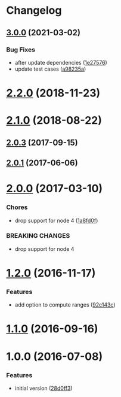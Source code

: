 # Changelog

## [3.0.0](https://github.com/cheminfo/nmr-metadata/compare/v2.4.0...v3.0.0) (2021-03-02)


### Bug Fixes

* after update dependencies ([1e27576](https://github.com/cheminfo/nmr-metadata/commit/1e27576726077533976add748bc356960171297b))
* update test cases ([a98235a](https://github.com/cheminfo/nmr-metadata/commit/a98235a6671cdcf4004c5e9040262341678e110b))

# [2.2.0](https://github.com/cheminfo/nmr-metadata/compare/v2.1.1...v2.2.0) (2018-11-23)



<a name="2.1.0"></a>
# [2.1.0](https://github.com/cheminfo/nmr-metadata/compare/v2.0.3...v2.1.0) (2018-08-22)



<a name="2.0.3"></a>
## [2.0.3](https://github.com/cheminfo/nmr-metadata/compare/v2.0.2...v2.0.3) (2017-09-15)



<a name="2.0.1"></a>
## [2.0.1](https://github.com/cheminfo/nmr-metadata/compare/v2.0.0...v2.0.1) (2017-06-06)



<a name="2.0.0"></a>
# [2.0.0](https://github.com/cheminfo/nmr-metadata/compare/v1.2.0...v2.0.0) (2017-03-10)


### Chores

* drop support for node 4 ([1a8fd0f](https://github.com/cheminfo/nmr-metadata/commit/1a8fd0f))


### BREAKING CHANGES

* drop support for node 4



<a name="1.2.0"></a>
# [1.2.0](https://github.com/cheminfo/nmr-metadata/compare/v1.1.0...v1.2.0) (2016-11-17)


### Features

* add option to compute ranges ([92c143c](https://github.com/cheminfo/nmr-metadata/commit/92c143c))



<a name="1.1.0"></a>
# [1.1.0](https://github.com/cheminfo/nmr-metadata/compare/v1.0.0...v1.1.0) (2016-09-16)



<a name="1.0.0"></a>
# 1.0.0 (2016-07-08)


### Features

* initial version ([28d0ff3](https://github.com/cheminfo/nmr-metadata/commit/28d0ff3))



